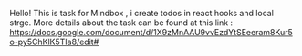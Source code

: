 Hello! This is task for Mindbox , i create todos in react hooks and local strge.
More details about the task can be found at this link : https://docs.google.com/document/d/1X9zMnAAU9vvEzdYtSEeeram8Kur5o-py5ChKlK5TIa8/edit#

